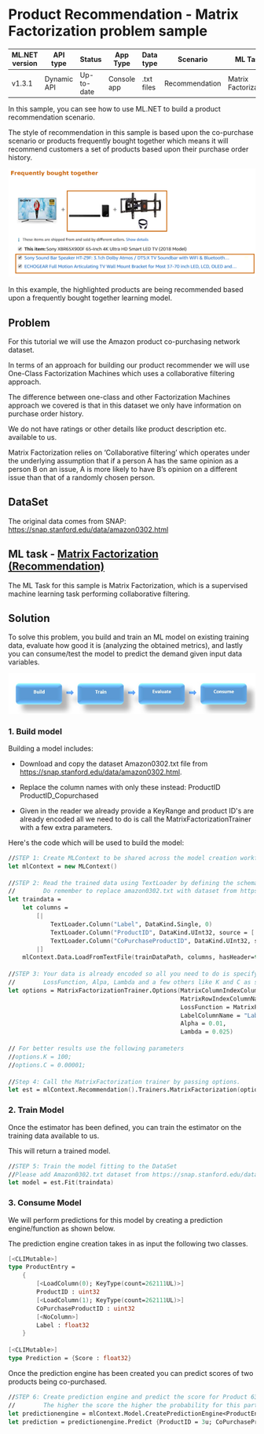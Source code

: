 # Product Recommendation - Matrix Factorization problem sample

| ML.NET version | API type          | Status                        | App Type    | Data type | Scenario            | ML Task                   | Algorithms                  |
|----------------|-------------------|-------------------------------|-------------|-----------|---------------------|---------------------------|-----------------------------|
|v1.3.1   | Dynamic API | Up-to-date | Console app | .txt files | Recommendation | Matrix Factorization | MatrixFactorizationTrainer (One Class)|

In this sample, you can see how to use ML.NET to build a product recommendation scenario.

The style of recommendation in this sample is based upon the co-purchase scenario or products frequently
bought together which means it will recommend customers a set of products based upon their purchase order
history.

![Alt Text](https://github.com/dotnet/machinelearning-samples/blob/main/samples/csharp/getting-started/MatrixFactorization_ProductRecommendation/ProductRecommender/Data/frequentlyboughttogether.png)

In this example, the highlighted products are being recommended based upon a frequently bought together learning model.


## Problem
For this tutorial we will use the Amazon product co-purchasing network dataset.

In terms of an approach for building our product recommender we will use One-Class Factorization Machines which uses a collaborative filtering approach.


The difference between one-class and other Factorization Machines approach we covered is that in this dataset we only have information on purchase order history.

We do not have ratings or other details like product description etc. available to us.

Matrix Factorization relies on ‘Collaborative filtering’ which operates under the underlying assumption that if a person A has the same opinion as a person B on an issue, A is more likely to have B’s opinion on a different issue than that of a randomly chosen person.

## DataSet
The original data comes from SNAP:
https://snap.stanford.edu/data/amazon0302.html


## ML task - [Matrix Factorization (Recommendation)](https://docs.microsoft.com/en-us/dotnet/machine-learning/resources/tasks#recommendation)

The ML Task for this sample is Matrix Factorization, which is a supervised machine learning task performing collaborative filtering.

## Solution

To solve this problem, you build and train an ML model on existing training data, evaluate how good it is (analyzing the obtained metrics), and lastly you can consume/test the model to predict the demand given input data variables.

![Build -> Train -> Evaluate -> Consume](../shared_content/modelpipeline.png)

### 1. Build model

Building a model includes:

* Download and copy the dataset Amazon0302.txt file from https://snap.stanford.edu/data/amazon0302.html.

* Replace the column names with only these instead:  ProductID	ProductID_Copurchased

* Given in the reader we already provide a KeyRange and product ID's are already encoded all we need to do is
  call the MatrixFactorizationTrainer with a few extra parameters.

Here's the code which will be used to build the model:
```fsharp
//STEP 1: Create MLContext to be shared across the model creation workflow objects
let mlContext = new MLContext()

//STEP 2: Read the trained data using TextLoader by defining the schema for reading the product co-purchase dataset
//        Do remember to replace amazon0302.txt with dataset from https://snap.stanford.edu/data/amazon0302.html
let traindata =
    let columns =
        [|
            TextLoader.Column("Label", DataKind.Single, 0)
            TextLoader.Column("ProductID", DataKind.UInt32, source = [|TextLoader.Range(0)|], keyCount = KeyCount 262111UL)
            TextLoader.Column("CoPurchaseProductID", DataKind.UInt32, source = [|TextLoader.Range(1)|], keyCount = KeyCount 262111UL)
        |]
    mlContext.Data.LoadFromTextFile(trainDataPath, columns, hasHeader=true, separatorChar='\t')

//STEP 3: Your data is already encoded so all you need to do is specify options for MatrxiFactorizationTrainer with a few extra hyperparameters
//        LossFunction, Alpa, Lambda and a few others like K and C as shown below and call the trainer.
let options = MatrixFactorizationTrainer.Options(MatrixColumnIndexColumnName = "ProductID",
                                                 MatrixRowIndexColumnName = "CoPurchaseProductID",
                                                 LossFunction = MatrixFactorizationTrainer.LossFunctionType.SquareLossOneClass,
                                                 LabelColumnName = "Label",
                                                 Alpha = 0.01,
                                                 Lambda = 0.025)

// For better results use the following parameters
//options.K = 100;
//options.C = 0.00001;

//Step 4: Call the MatrixFactorization trainer by passing options.
let est = mlContext.Recommendation().Trainers.MatrixFactorization(options)
```

### 2. Train Model

Once the estimator has been defined, you can train the estimator on the training data available to us.

This will return a trained model.

```fsharp
//STEP 5: Train the model fitting to the DataSet
//Please add Amazon0302.txt dataset from https://snap.stanford.edu/data/amazon0302.html to Data folder if FileNotFoundException is thrown.
let model = est.Fit(traindata)
```

### 3. Consume Model

We will perform predictions for this model by creating a prediction engine/function as shown below.

The prediction engine creation takes in as input the following two classes.

```fsharp
[<CLIMutable>]
type ProductEntry =
    {
        [<LoadColumn(0); KeyType(count=262111UL)>]
        ProductID : uint32
        [<LoadColumn(1); KeyType(count=262111UL)>]
        CoPurchaseProductID : uint32
        [<NoColumn>]
        Label : float32
    }

[<CLIMutable>]
type Prediction = {Score : float32}
```

Once the prediction engine has been created you can predict scores of two products being co-purchased.

```fsharp
//STEP 6: Create prediction engine and predict the score for Product 63 being co-purchased with Product 3.
//        The higher the score the higher the probability for this particular productID being co-purchased
let predictionengine = mlContext.Model.CreatePredictionEngine<ProductEntry, Prediction>(model)
let prediction = predictionengine.Predict {ProductID = 3u; CoPurchaseProductID = 63u; Label = 0.f}
```
